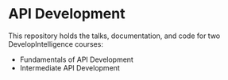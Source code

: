 # API Development

This repository holds the talks, documentation, and code for two DevelopIntelligence courses:

- Fundamentals of API Development
- Intermediate API Development


